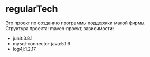 regularTech
===========

Это проект по созданию программы поддержки малой фирмы.
Структура проекта: maven-проект, зависимости:
- junit:3.8.1
- mysql-connector-java:5.1.6
- log4j:1.2.17
